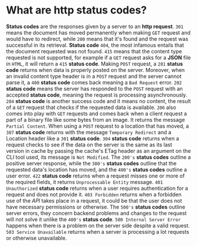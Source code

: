 # What are **http status codes**?

**Status codes** are the responses given by a server to an **http request**. `301` means the document has moved permanently when making `GET` request and would have to redirect, while `200` means that it's found and the request was successful in its retrieval. **Status code** `404`, the most infamous entails that the document requested was not found. `415` means that the content type requested is not supported, for example if a `GET` request asks for a **JSON** file in `HTML`, it will return a `415` **status code**. Making `POST` request, a `201` **status code** returns when data is properly posted on the server. Moreover, when an invalid content type header is in a `POST` request and the server cannot parse it, a `400` **status code** comes back meaning a `Bad Request` error. `202` **status code** means the server has responded to the `POST` request with an accepted **status code**, meaning the request is processing asynchronously. `204` **status code** is another success code and it means no content, the result of a `GET` request that checks if the requested data is available. `206` also comes into play with `GET` requests and comes back when a client request a part of a binary file like some bytes from an image. It returns the message `Partial Content`. When using a `POST` request to a location that has moved, a `307` **status code** returns with the message `Temporary Redirect` and a Location header like a `301` **status code**. `304` **status code** returns when a request checks to see if the data on the server is the same as its last version in cache by passing the cache's ETag header as an argument on the CLI tool used, its message is `Not Modified`. The `200's` **status codes** outline a positive server response, while the `300's` **status codes** outline that the requested data's location has moved, and the `400's` **status codes** outline a user error. `422` **status code** returns when a request misses one or more of the required fields, it returns `Unprocessable Entity` message. `401 Unauthorized` **status code** returns when a user requires authentication for a request and does not provide it. `403 Forbidden` returns when a forbidden use of the _API_ takes place in a request, it could be that the user does not have necessary permissions or otherwise. The `500's` **status codes** outline server errors, they concern backend problems and changes to the request will not solve it unlike the `400's` **status code**. `500 Internal Server Error` happens when there is a problem on the server side despite a valid request. `503 Service Unavailable` returns when a server is processing a lot requests or otherwise unavailable.
